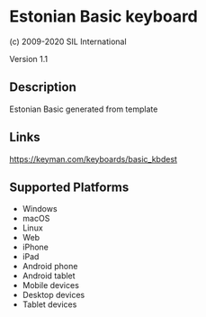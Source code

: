 Estonian Basic keyboard
==============

(c) 2009-2020 SIL International

Version 1.1

Description
-----------

Estonian Basic generated from template

Links
-----
https://keyman.com/keyboards/basic_kbdest

Supported Platforms
-------------------
 * Windows
 * macOS
 * Linux
 * Web
 * iPhone
 * iPad
 * Android phone
 * Android tablet
 * Mobile devices
 * Desktop devices
 * Tablet devices

